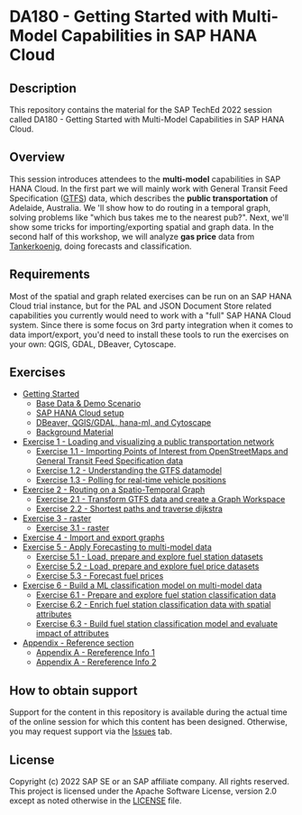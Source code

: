 # DA180 - Getting Started with Multi-Model Capabilities in SAP HANA Cloud

## Description

This repository contains the material for the SAP TechEd 2022 session called DA180 - Getting Started with Multi-Model Capabilities in SAP HANA Cloud.  

## Overview

This session introduces attendees to the **multi-model** capabilities in SAP HANA Cloud. In the first part we will mainly work with General Transit Feed Specification ([GTFS](https://gtfs.org/)) data, which describes the **public transportation** of Adelaide, Australia. We 'll show how to do routing in a temporal graph, solving problems like "which bus takes me to the nearest pub?". Next, we'll show some tricks for importing/exporting spatial and graph data. In the second half of this workshop, we will analyze **gas price** data from [Tankerkoenig](https://tankerkoenig.de/), doing forecasts and classification.</br>

## Requirements

Most of the spatial and graph related exercises can be run on an SAP HANA Cloud trial instance, but for the PAL and JSON Document Store related capabilities you currently would need to work with a "full" SAP HANA Cloud system. Since there is some focus on 3rd party integration when it comes to data import/export, you'd need to install these tools to run the exercises on your own: QGIS, GDAL, DBeaver, Cytoscape.

## Exercises

- [Getting Started](exercises/ex0/)
    - [Base Data & Demo Scenario](exercises/ex0#subex1)
    - [SAP HANA Cloud setup](exercises/ex0#subex2)
    - [DBeaver, QGIS/GDAL, hana-ml, and Cytoscape](exercises/ex0#subex3)
    - [Background Material](exercises/ex0#subex4)
- [Exercise 1 - Loading and visualizing a public transportation network](exercises/ex1/)
    - [Exercise 1.1 - Importing Points of Interest from OpenStreetMaps and General Transit Feed Specification data](exercises/ex1/README.md#subex1)
    - [Exercise 1.2 - Understanding the GTFS datamodel](exercises/ex1/README.md#subex2)
    - [Exercise 1.3 - Polling for real-time vehicle positions](exercises/ex1/README.md#subex3)
- [Exercise 2 - Routing on a Spatio-Temporal Graph](exercises/ex2/)
    - [Exercise 2.1 - Transform GTFS data and create a Graph Workspace](exercises/ex2/README.md#subex1)
    - [Exercise 2.2 - Shortest paths and traverse dijkstra](exercises/ex2/README.md#subex2)
- [Exercise 3 - raster](exercises/ex3/)
    - [Exercise 3.1 - raster](exercises/ex3/README.md#subex1)
- [Exercise 4 - Import and export graphs](exercises/ex4/)
- [Exercise 5 - Apply Forecasting to multi-model data](exercises/ex5/)
    - [Exercise 5.1 - Load, prepare and explore fuel station datasets](exercises/ex5/README.md#subex1)
    - [Exercise 5.2 - Load, prepare and explore fuel price datasets](/exercises/ex5/README.md#subex2)
    - [Exercise 5.3 - Forecast fuel prices](/exercises/ex5/README.md#subex3)
- [Exercise 6 - Build a ML classification model on multi-model data](exercises/ex6/)
    - [Exercise 6.1 - Prepare and explore fuel station classification data](exercises/ex6/README.md#subex1)
    - [Exercise 6.2 - Enrich fuel station classification data with spatial attributes](exercises/ex6/README.md#subex2)
    - [Exercise 6.3 - Build fuel station classification model and evaluate impact of attributes](exercises/ex6/README.md#subex3)
- [Appendix - Reference section](exercises/ex9_appendix/)
    - [Appendix A - Rereference Info 1](exercises/ex9_appendix/README.md#appA-sub1)
    - [Appendix A - Rereference Info 2](exercises/ex9_appendix/README.md#appA-sub2)


## How to obtain support

Support for the content in this repository is available during the actual time of the online session for which this content has been designed. Otherwise, you may request support via the [Issues](../../issues) tab.

## License
Copyright (c) 2022 SAP SE or an SAP affiliate company. All rights reserved. This project is licensed under the Apache Software License, version 2.0 except as noted otherwise in the [LICENSE](LICENSES/Apache-2.0.txt) file.
